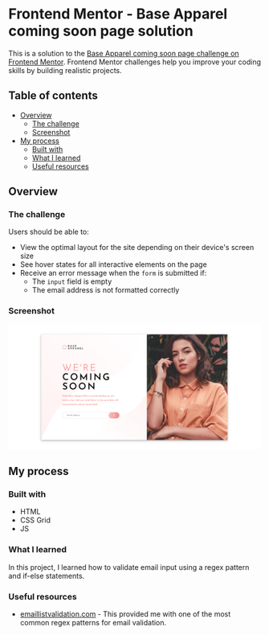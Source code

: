 # Frontend Mentor - Base Apparel coming soon page solution

This is a solution to the [Base Apparel coming soon page challenge on Frontend Mentor](https://www.frontendmentor.io/challenges/base-apparel-coming-soon-page-5d46b47f8db8a7063f9331a0). Frontend Mentor challenges help you improve your coding skills by building realistic projects. 

## Table of contents

- [Overview](#overview)
  - [The challenge](#the-challenge)
  - [Screenshot](#screenshot)
- [My process](#my-process)
  - [Built with](#built-with)
  - [What I learned](#what-i-learned)
  - [Useful resources](#useful-resources)

## Overview

### The challenge

Users should be able to:

- View the optimal layout for the site depending on their device's screen size
- See hover states for all interactive elements on the page
- Receive an error message when the `form` is submitted if:
  - The `input` field is empty
  - The email address is not formatted correctly

### Screenshot

![Base Apparel](base_apparel.png)

## My process

### Built with

- HTML
- CSS Grid
- JS

### What I learned

In this project, I learned how to validate email input using a regex pattern and if-else statements.

### Useful resources

- [emaillistvalidation.com](https://emaillistvalidation.com/blog/email-validation-in-javascript-using-regular-expressions-the-ultimate-guide/#:~:text=A%20common%20and%20widely%20accepted,%2DzA%2DZ0%2D9.) - This provided me with one of the most common regex patterns for email validation.
